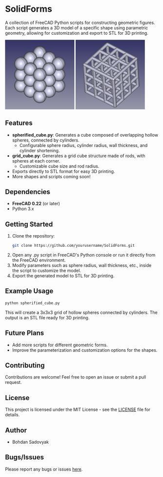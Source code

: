 # SolidForms

A collection of FreeCAD Python scripts for constructing geometric figures. Each script generates a 3D model of a specific shape using parametric geometry, allowing for customization and export to STL for 3D printing.

<p float="left">
  <img src="media/SpherifiedCube.png" width="45%" />
  <img src="media/GridCube.png" width="45%" />
</p>

## Features

- **spherified_cube.py**: Generates a cube composed of overlapping hollow spheres, connected by cylinders.
  - Configurable sphere radius, cylinder radius, wall thickness, and cylinder shortening.
- **grid_cube.py**: Generates a grid cube structure made of rods, with spheres at each corner.
  - Customizable cube size and rod radius.  
- Exports directly to STL format for easy 3D printing.
- More shapes and scripts coming soon!

## Dependencies

- **FreeCAD 0.22** (or later)
- Python 3.x

## Getting Started

1. Clone the repository:
    ```bash
    git clone https://github.com/yourusername/SolidForms.git
    ```
2. Open any .py script in FreeCAD's Python console or run it directly from the FreeCAD environment.
3. Modify parameters such as sphere radius, wall thickness, etc., inside the script to customize the model.
4. Export the generated model to STL for 3D printing.

## Example Usage
```bash
python spherified_cube.py
```

This will create a 3x3x3 grid of hollow spheres connected by cylinders. The output is an STL file ready for 3D printing.

## Future Plans
- Add more scripts for different geometric forms.
- Improve the parameterization and customization options for the shapes.

## Contributing
Contributions are welcome! Feel free to open an issue or submit a pull request.

## License
This project is licensed under the MIT License - see the [LICENSE](https://github.com/realsba/SolidForms/blob/main/LICENSE) file for details.

## Author
- Bohdan Sadovyak

## Bugs/Issues
Please report any bugs or issues [here](https://github.com/realsba/SolidForms/issues).
